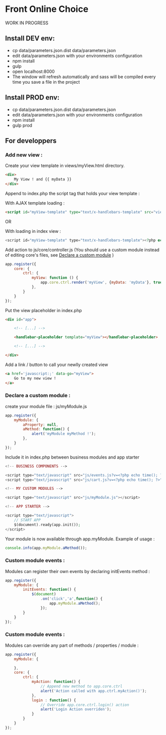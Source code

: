 # Front Online Choice

WORK IN PROGRESS

## Install DEV env:

-   cp data/parameters.json.dist data/parameters.json
-   edit data/parameters.json with your environments configuration
-   npm install
-   gulp
-   open localhost:8000
-   The window will refresh automatically and sass will be compiled every time you save a file in the project

## Install PROD env:

-   cp data/parameters.json.dist data/parameters.json
-   edit data/parameters.json with your environments configuration
-   npm install
-   gulp prod


## For developpers

### Add new view :

Create your view template in views/myView.html directory.

```html
<div>
    My View ! and {{ myData }}
</div>
```

Append to index.php the script tag that holds your view template :

With AJAX template loading :

```html
<script id="myView-template" type="text/x-handlebars-template" src="views/myView.html"></script>
```

OR

With loading in index view :

```php
<script id="myView-template" type="text/x-handlebars-template"><?php echo file_get_contents("./views/myView.html"); ?></script>
```

Add action to js/core/controller.js (You should use a custom module instead of editing core's files,  see [Declare a custom module](#Declare-a-custom-module) )

```js
app.register({
    core: {
        ctrl: {
            myView: function () {
                app.core.ctrl.render('myView', {myData: 'myData'}, true);
            },
        }
    }
});
```

Put the view placeholder in index.php

```html
<div id="app">

    <!-- [...] -->

    <handlebar-placeholder template="myView"></handlebar-placeholder>

    <!-- [...] -->

</div>
```

Add a link / button to call your newlly created view

```html
<a href='javascript:;' data-go="myView">
    Go to my new view !
</a>
```

### Declare a custom module :

create your module file : js/myModule.js

```js
app.register({
    myModule: {
        aProperty: null,
        aMethod: function() {
            alert('myModule myMethod !');
        },
    }
});
```

Include it in index.php between business modules and app starter

```php
<!-- BUSINESS COMPONENTS -->

<script type="text/javascript" src="js/events.js?v=<?php echo time(); ?>"></script>
<script type="text/javascript" src="js/cart.js?v=<?php echo time(); ?>"></script>

<!-- MY CUSTOM MODULES -->

<script type="text/javascript" src="js/myModule.js"></script>

<!-- APP STARTER -->

<script type="text/javascript">
    // START APP
    $(document).ready(app.init());
</script>
```

Your module is now available through app.myModule. Example of usage :

```js
console.info(app.myModule.aMethod());
```

### Custom module events :

Modules can register their own events by declaring initEvents method :

```js
app.register({
    myModule: {
        initEvents: function() {
            $(document)
                .on('click','a',function() {
                    app.myModule.aMethod();
                });
        }
    }
});
```

### Custom module events :

Modules can override any part of methods / properties / module :

```js
app.register({
    myModule: {

    },
    core: {
        ctrl: {
            myAction: function() {
                // Append new method to app.core.ctrl
                alert('Action called with app.ctrl.myAction()');
            },
            login : function() {
                // Override app.core.ctrl.login() action
                alert('Login Action overriden');
            }
        }
    }
});
```
